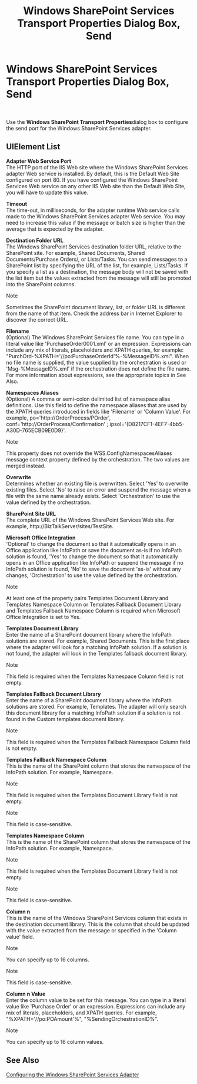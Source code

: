 ﻿---
title: Windows SharePoint Services Transport Properties Dialog Box, Send
TOCTitle: Windows SharePoint Services Transport Properties Dialog Box, Send
ms:assetid: e3328fb9-03c0-426e-8ca6-824e07f3fe8a
ms:mtpsurl: https://msdn.microsoft.com/en-us/library/Aa561575(v=BTS.80)
ms:contentKeyID: 51532975
ms.date: 08/30/2017
mtps_version: v=BTS.80
f1_keywords:
- bts10.adapters.sharepoint.props.send
---

# Windows SharePoint Services Transport Properties Dialog Box, Send

 

Use the **Windows SharePoint Transport Properties**dialog box to configure the send port for the Windows SharePoint Services adapter.

## UIElement List

**Adapter Web Service Port**  
The HTTP port of the IIS Web site where the Windows SharePoint Services adapter Web service is installed. By default, this is the Default Web Site configured on port 80. If you have configured the Windows SharePoint Services Web service on any other IIS Web site than the Default Web Site, you will have to update this value.

**Timeout**  
The time-out, in milliseconds, for the adapter runtime Web service calls made to the Windows SharePoint Services adapter Web service. You may need to increase this value if the message or batch size is higher than the average that is expected by the adapter.

**Destination Folder URL**  
The Windows SharePoint Services destination folder URL, relative to the SharePoint site. For example, Shared Documents, Shared Documents/Purchase Orders/, or Lists/Tasks. You can send messages to a SharePoint list by specifying the URL of the list, for example, Lists/Tasks. If you specify a list as a destination, the message body will not be saved with the list item but the values extracted from the message will still be promoted into the SharePoint columns.


> [!NOTE]
> <P>Sometimes the SharePoint document library, list, or folder URL is different from the name of that item. Check the address bar in Internet Explorer to discover the correct URL.</P>



**Filename**  
(Optional) The Windows SharePoint Services file name. You can type in a literal value like 'PurchaseOrder0001.xml' or an expression. Expressions can include any mix of literals, placeholders and XPATH queries, for example: "PurchOrd-%XPATH='//po:PurchaseOrderId'%-%MessageID%.xml". When no file name is supplied, the value supplied by the orchestration is used or 'Msg-%MessageID%.xml' if the orchestration does not define the file name. For more information about expressions, see the appropriate topics in See Also.

**Namespaces Aliases**  
(Optional) A comma or semi-colon delimited list of namespace alias definitions. Use this field to define the namespace aliases that are used by the XPATH queries introduced in fields like 'Filename' or 'Column Value'. For example, po='http://OrderProcess/POrder', conf='http://OrderProcess/Confirmation' ; ipsol='{D8217CF1-4EF7-4bb5-A30D-765ECB09E0D9}'.


> [!NOTE]
> <P>This property does not override the WSS.ConfigNamespacesAliases message context property defined by the orchestration. The two values are merged instead.</P>



**Overwrite**  
Determines whether an existing file is overwritten. Select 'Yes' to overwrite existing files. Select 'No' to raise an error and suspend the message when a file with the same name already exists. Select 'Orchestration' to use the value defined by the orchestration.

**SharePoint Site URL**  
The complete URL of the Windows SharePoint Services Web site. For example, http://BizTalkServer/sites/TestSite.

**Microsoft Office Integration**  
'Optional' to change the document so that it automatically opens in an Office application like InfoPath or save the document as-is if no InfoPath solution is found, 'Yes' to change the document so that it automatically opens in an Office application like InfoPath or suspend the message if no InfoPath solution is found, 'No' to save the document 'as-is' without any changes, 'Orchestration' to use the value defined by the orchestration.


> [!NOTE]
> <P>At least one of the property pairs Templates Document Library and Templates Namespace Column or Templates Fallback Document Library and Templates Fallback Namespace Column is required when Microsoft Office Integration is set to Yes.</P>



**Templates Document Library**  
Enter the name of a SharePoint document library where the InfoPath solutions are stored. For example, Shared Documents. This is the first place where the adapter will look for a matching InfoPath solution. If a solution is not found, the adapter will look in the Templates fallback document library.


> [!NOTE]
> <P>This field is required when the Templates Namespace Column field is not empty.</P>



**Templates Fallback Document Library**  
Enter the name of a SharePoint document library where the InfoPath solutions are stored. For example, Templates. The adapter will only search this document library for a matching InfoPath solution if a solution is not found in the Custom templates document library.


> [!NOTE]
> <P>This field is required when the Templates Fallback Namespace Column field is not empty.</P>



**Templates Fallback Namespace Column**  
This is the name of the SharePoint column that stores the namespace of the InfoPath solution. For example, Namespace.


> [!NOTE]
> <P>This field is required when the Templates Document Library field is not empty.</P>




> [!NOTE]
> <P>This field is case-sensitive.</P>



**Templates Namespace Column**  
This is the name of the SharePoint column that stores the namespace of the InfoPath solution. For example, Namespace.


> [!NOTE]
> <P>This field is required when the Templates Document Library field is not empty.</P>




> [!NOTE]
> <P>This field is case-sensitive.</P>



**Column n**  
This is the name of the Windows SharePoint Services column that exists in the destination document library. This is the column that should be updated with the value extracted from the message or specified in the 'Column value' field.


> [!NOTE]
> <P>You can specify up to 16 columns.</P>




> [!NOTE]
> <P>This field is case-sensitive.</P>



**Column n Value**  
Enter the column value to be set for this message. You can type in a literal value like 'Purchase Order' or an expression. Expressions can include any mix of literals, placeholders, and XPATH queries. For example, "%XPATH='//po:POAmount'%", "%SendingOrchestrationID%".


> [!NOTE]
> <P>You can specify up to 16 column values.</P>



## See Also

[Configuring the Windows SharePoint Services Adapter](https://msdn.microsoft.com/en-us/library/aa560619\(v=bts.80\))

